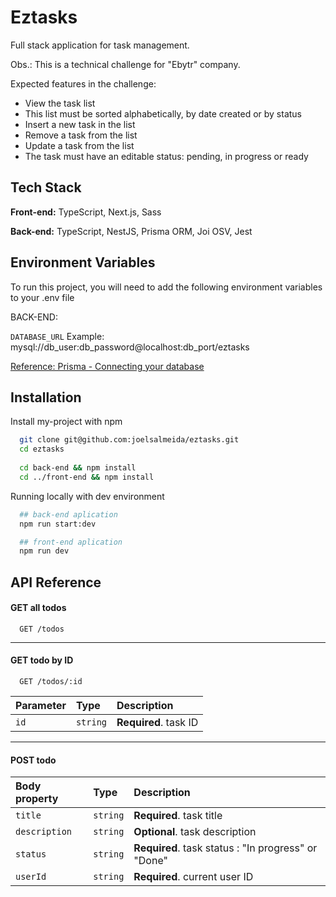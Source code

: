 
# Eztasks

Full stack application for task management.

Obs.: This is a technical challenge for "Ebytr" company.

Expected features in the challenge:

- View the task list
- This list must be sorted alphabetically, by date created or by status
- Insert a new task in the list
- Remove a task from the list
- Update a task from the list
- The task must have an editable status: pending, in progress or ready


## Tech Stack

**Front-end:** TypeScript, Next.js, Sass

**Back-end:** TypeScript, NestJS, Prisma ORM, Joi OSV, Jest


## Environment Variables

To run this project, you will need to add the following environment variables to your .env file

BACK-END:

`DATABASE_URL` Example: mysql://db_user:db_password@localhost:db_port/eztasks

[Reference: Prisma - Connecting your database](https://www.prisma.io/docs/getting-started/setup-prisma/add-to-existing-project/relational-databases/connect-your-database-typescript-mysql#connecting-your-database)

## Installation

Install my-project with npm

```bash
  git clone git@github.com:joelsalmeida/eztasks.git
  cd eztasks
  
  cd back-end && npm install
  cd ../front-end && npm install
```
Running locally with dev environment

```bash
  ## back-end aplication
  npm run start:dev

  ## front-end aplication
  npm run dev
```
## API Reference

#### **GET all todos**

```http
  GET /todos
```
---

#### **GET todo by ID**

```http
  GET /todos/:id
```

| Parameter | Type     | Description                       |
| :-------- | :------- | :-------------------------------- |
| `id`      | `string` | **Required**. task ID |

---

#### **POST todo**

| Body property | Type     | Description                       |
| :--------     | :------- | :-------------------------------- |
| `title`       | `string` | **Required**. task title |
| `description` | `string` | **Optional**. task description|
| `status`      | `string` | **Required**. task status : "In progress" or "Done"|
| `userId`      | `string` | **Required**. current user ID |
